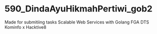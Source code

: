 # 590_DindaAyuHikmahPertiwi_gob2
Made for submitiing tasks Scalable Web Services with Golang FGA DTS Kominfo x Hacktive8
